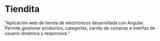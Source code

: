 # Tiendita
"Aplicación web de tienda de electrónicos desarrollada con Angular. Permite gestionar productos, categorías, carrito de compras e interfaz de usuario dinámica y responsiva."
